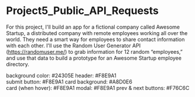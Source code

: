 # Project5_Public_API_Requests
 For this project, I'll build an app for a fictional company called Awesome Startup, a distributed company with remote employees working all over the world. They need a smart way for employees to share contact information with each other. I'll use the Random User Generator API (https://randomuser.me/) to grab information for 12 random “employees,” and use that data to build a prototype for an Awesome Startup employee directory.

 background color: #24305E
 header: #F8E9A1                   
 submit button: #F8E9A1
 card background: #A8D0E6             
 card (when hover): #F8E9A1
 modal: #F8E9A1
 prev & next buttons: #F76C6C
